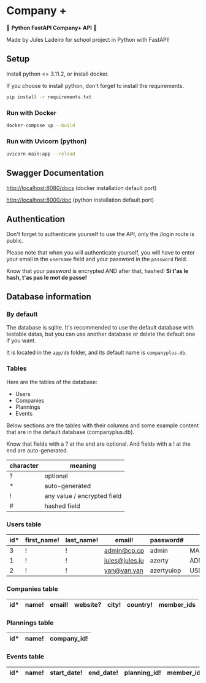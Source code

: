 # Company +

🙌 __Python FastAPI Company+ API__ 🙌

Made by Jules Ladeiro for school project in Python with FastAPI!

## Setup

Install python <= 3.11.2, or install docker.

If you choose to install python, don't forget to install the requirements.

```bash
pip install -r requirements.txt
```

### Run with Docker

```bash
docker-compose up --build
```

### Run with Uvicorn (python)

```bash
uvicorn main:app --reload
```

## Swagger Documentation

<http://localhost:8080/docs>  (docker installation default port)

<http://localhost:8000/doc> (python installation default port)

## Authentication

Don't forget to authenticate yourself to use the API, only the /login route is public.

Please note that when you will authenticate yourself, you will have to enter your email in the `username` field and your password in the `password` field.

Know that your password is encrypted AND after that, hashed! __Si t'as le hash, t'as pas le mot de passe!__

## Database information

### By default

The database is sqlite. It's recommended to use the default database with testable datas, but you can use another database or delete the default one if you want.

It is located in the `app/db` folder, and its default name is `companyplus.db`.

### Tables

Here are the tables of the database:

- Users
- Companies
- Plannings
- Events

Below sections are the tables with their columns and some example content that are in the default database (companyplus.db).

Know that fields with a ? at the end are optional. And fields with a ! at the end are auto-generated.

| character | meaning                     |
| --------- | --------------------------- |
| ?         | optional                    |
| *         | auto-generated              |
| !         | any value / encrypted field |
| #         | hashed field                |

### Users table

| id* | first_name! | last_name! | email!         | password# | role       |
| --- | ----------- | ---------- | -------------- | ---------- | ---------- |
| 3   | !           | !          | admin@cp.cp    | admin      | MAINTAINER |
| 1   | !           | !          | jules@jules.ju | azerty     | ADMIN      |
| 2   | !           | !          | yan@yan.yan    | azertyuiop | USER       |

### Companies table

| id* | name! | email! | website? | city! | country! | member_ids |
| --- | ----- | ------ | -------- | ----- | -------- | ---------- |

### Plannings table

| id* | name! | company_id! |
| --- | ----- | ----------- |

### Events table

| id* | name! | start_date! | end_date! | planning_id! | member_ids |
| --- | ----- | ----------- | --------- | ------------ | ---------- |
